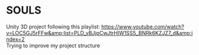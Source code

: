 # SOULS
Unity 3D project following this playlist: https://www.youtube.com/watch?v=LOC5GJ5rFFw&amp;list=PLD_vBJjpCwJtrHIW1SS5_BNRk6KZJZ7_d&amp;index=2 <br>
Trying to improve my project structure
